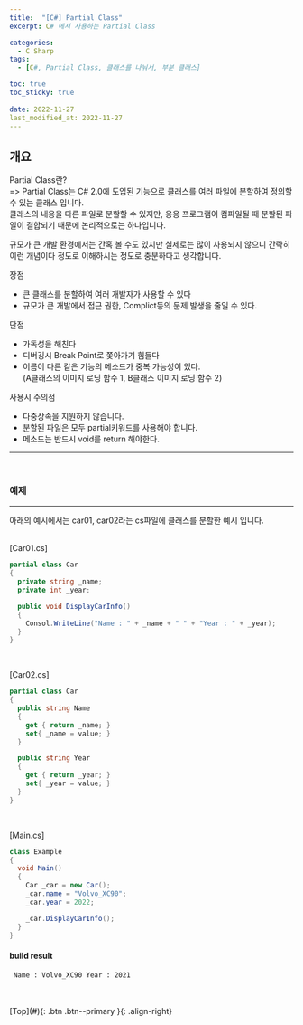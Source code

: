 ```yaml
---
title:  "[C#] Partial Class"
excerpt: C# 에서 사용하는 Partial Class

categories:
  - C Sharp
tags:
  - [C#, Partial Class, 클래스를 나눠서, 부분 클래스]

toc: true
toc_sticky: true
 
date: 2022-11-27
last_modified_at: 2022-11-27
---
```


## 개요
Partial Class란?<br>
=> Partial Class는 C# 2.0에 도입된 기능으로 클래스를 여러 파일에 분할하여 정의할 수 있는 클래스 입니다. <br>
클래스의 내용을 다른 파일로 분할할 수 있지만, 응용 프로그램이 컴파일될 때 분할된 파일이 결합되기 때문에 논리적으로는 하나입니다. <br>

규모가 큰 개발 환경에서는 간혹 볼 수도 있지만 실제로는 많이 사용되지 않으니
간략히 이런 개념이다 정도로 이해하시는 정도로 충분하다고 생각합니다. <br>


장점<br>
- 큰 클래스를 분할하여 여러 개발자가 사용할 수 있다
- 규모가 큰 개발에서 접근 권한, Complict등의 문제 발생을 줄일 수 있다.
 
단점<br>
- 가독성을 해친다
- 디버깅시 Break Point로 쫒아가기 힘들다
- 이름이 다른 같은 기능의 메소드가 중복 가능성이 있다.<br>
  (A클래스의 이미지 로딩 함수 1, B클래스 이미지 로딩 함수 2)

사용시 주의점<br>
- 다중상속을 지원하지 않습니다.
- 분할된 파일은 모두 partial키워드를 사용해야 합니다.
- 메소드는 반드시 void를 return 해야한다.
  
--- 
 <br>

### 예제
--- 

아래의 예시에서는 car01, car02라는 cs파일에 클래스를 분할한 예시 입니다.  <br> 
 <br> 

[Car01.cs]
``` C#
partial class Car
{
  private string _name;
  private int _year;

  public void DisplayCarInfo()
  {
    Consol.WriteLine("Name : " + _name + " " + "Year : " + _year);
  }
}
```

 <br> 

[Car02.cs]
``` C#
partial class Car
{
  public string Name
  {
    get { return _name; }
    set{ _name = value; }
  }

  public string Year
  {
    get { return _year; }
    set{ _year = value; }
  }
}
```

<br> 

[Main.cs]
``` C#
class Example
{
  void Main()
  {
    Car _car = new Car();
    _car.name = "Volvo_XC90";
    _car.year = 2022;

    _car.DisplayCarInfo();
  }
}
```


#### build result

```
 Name : Volvo_XC90 Year : 2021
```

<br>



<br>
[Top](#){: .btn .btn--primary }{: .align-right}